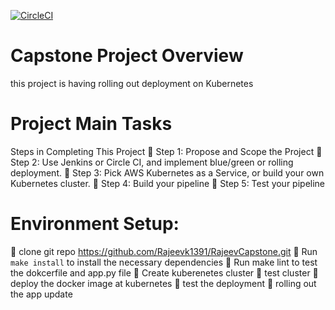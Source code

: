[![CircleCI](https://circleci.com/gh/Rajeevk1391/RajeevCapstone/tree/main.svg?style=svg)](https://circleci.com/gh/Rajeevk1391/RajeevCapstone/tree/main)

# Capstone Project Overview
 this project is having rolling out deployment on Kubernetes
 
# Project Main Tasks
Steps in Completing This Project
	Step 1: Propose and Scope the Project
	Step 2: Use Jenkins or Circle CI, and implement blue/green or rolling deployment.
	Step 3: Pick AWS Kubernetes as a Service, or build your own Kubernetes cluster.
	Step 4: Build your pipeline
	Step 5: Test your pipeline

# Environment Setup:
	clone git repo https://github.com/Rajeevk1391/RajeevCapstone.git
	Run `make install` to install the necessary dependencies
	Run make lint to test the dokcerfile and app.py file
	Create kuberenetes cluster
	test cluster
	deploy the docker image at kubernetes
	test the deployment
	rolling out the app update 

